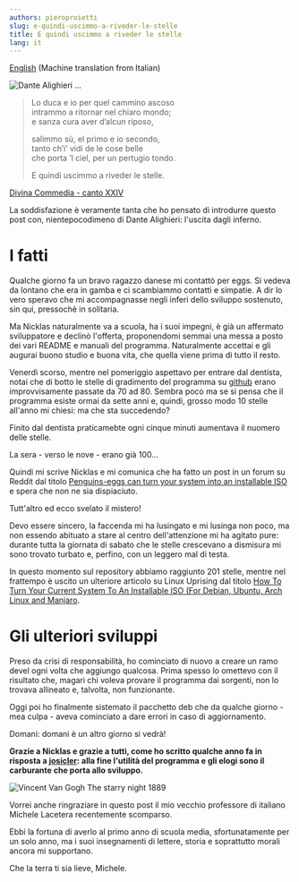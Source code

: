 ```yaml
---
authors: pieroproietti
slug: e-quindi-uscimmo-a-riveder-le-stelle
title: E quindi uscimmo a riveder le stelle
lang: it
---
```


[English](https://penguins--eggs-net.translate.goog/blog/e-quindi-uscimmo-a-riveder-le-stelle?_x_tr_sl=auto&_x_tr_tl=en&_x_tr_hl=en&_x_tr_pto=wapp&_x_tr_hist=true) (Machine translation from Italian)

![Dante Alighieri](/images/dantealighieri.webp)
...

> Lo duca e io per quel cammino ascoso<br/>
> intrammo a ritornar nel chiaro mondo;<br/>
> e sanza cura aver d’alcun riposo,<br/>
> 
> salimmo sù, el primo e io secondo,<br/>
> tanto ch’i’ vidi de le cose belle<br/>
> che porta ’l ciel, per un pertugio tondo.<br/>
> 
> E quindi uscimmo a riveder le stelle.<br/>


[Divina Commedia - canto XXIV](https://divinacommedia.weebly.com/inferno-canto-xxxiv.html)


La soddisfazione è veramente tanta che ho pensato di introdurre questo post con, nientepocodimeno di Dante Alighieri: l'uscita dagli inferno.


# I fatti

Qualche giorno fa un bravo ragazzo danese mi contattò per eggs. Si vedeva da lontano che era in gamba e ci scambiammo contatti e simpatie. A dir lo vero speravo che mi accompagnasse negli inferi dello sviluppo sostenuto, sin qui, pressochè in solitaria. 

Ma Nicklas naturalmente va a scuola, ha i suoi impegni, è già un affermato sviluppatore e declinò l'offerta, proponendomi semmai una messa a posto dei vari README e manuali del programma. Naturalmente accettai e gli augurai buono studio e buona vita, che quella viene prima di tutto il resto.

Venerdì scorso, mentre nel pomeriggio aspettavo per entrare dal dentista, notai che di botto le stelle di gradimento del programma su [github](https://github.com/pieroproietti/penguins-eggs) erano improvvisamente passate da 70 ad 80. Sembra poco ma se si pensa che il programma esiste ormai da sette anni e, quindi, grosso modo 10 stelle all'anno mi chiesi: ma che sta succedendo?

Finito dal dentista praticamebte ogni cinque minuti aumentava il nuomero delle stelle. 

La sera - verso le nove - erano già 100...

Quindi mi scrive Nicklas e mi comunica che ha fatto un post in un forum su Reddit dal titolo [Penguins-eggs can turn your system into an installable ISO](https://www.reddit.com/r/linux/comments/11nlqlu/penguinseggs_can_turn_your_system_into_an/) e spera che non ne sia dispiaciuto. 

Tutt'altro ed ecco svelato il mistero!

Devo essere sincero, la faccenda mi ha lusingato e mi lusinga non poco, ma non essendo abituato a stare al centro dell'attenzione mi ha agitato pure: durante tutta la giornata di sabato che le stelle crescevano a dismisura mi sono trovato turbato e, perfino, con un leggero mal di testa.

In questo momento sul repository abbiamo raggiunto 201 stelle, mentre nel frattempo è uscito un ulteriore articolo su Linux Uprising dal titolo [How To Turn Your Current System To An Installable ISO (For Debian, Ubuntu, Arch Linux and Manjaro](https://www.linuxuprising.com/2023/03/how-to-turn-your-current-system-to.html).

# Gli ulteriori sviluppi

Preso da crisi di responsabilità, ho cominciato di nuovo a creare un ramo devel ogni volta che aggiungo qualcosa. Prima spesso lo omettevo con il risultato che, magari chi voleva provare il programma dai sorgenti, non lo trovava allineato e, talvolta, non funzionante.

Oggi poi ho finalmente sistemato il pacchetto deb che da qualche giorno - mea culpa - aveva cominciato a dare errori in caso di aggiornamento.

Domani: domani è un altro giorno si vedrà!



**Grazie a Nicklas e grazie a tutti, come ho scritto qualche anno fa in risposta a [josicler](https://sourceforge.net/projects/penguins-eggs/reviews/): alla fine l'utilità del programma e gli elogi sono il carburante che porta allo sviluppo.**

![Vincent Van Gogh The starry night 1889](/images/vincent.jpg)

Vorrei anche ringraziare in questo post il mio vecchio professore di italiano Michele Lacetera recentemente scomparso.

Ebbi la fortuna di averlo al primo anno di scuola media, sfortunatamente per un solo anno, ma i suoi insegnamenti di lettere, storia e soprattutto morali ancora mi supportano. 

Che la terra ti sia lieve, Michele.
